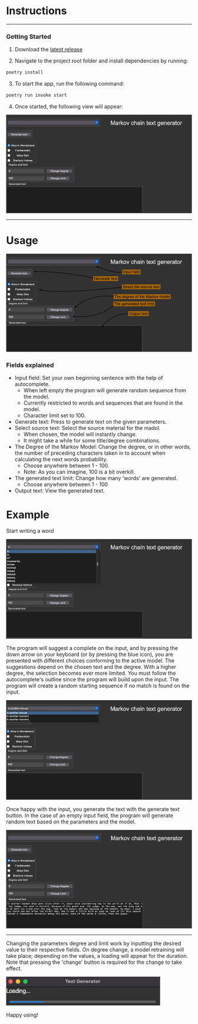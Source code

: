 # Instructions

---

### Getting Started

1. Download the [latest release](https://github.com/matiasto/text_generator/releases/tag/loppupalautus)

2. Navigate to the project root folder and install dependencies by running:
```bash
poetry install
````

3. To start the app, run the following command:
```bash
poetry run invoke start
```

4. Once started, the following view will appear:

![](./assets/opening_view.png)

---

# Usage

![](./assets/components_explained.png)

### Fields explained
- Input field: Set your own beginning sentence with the help of autocomplete.
    - When left empty the program will generate random sequence from the model.
    - Currently restricted to words and sequences that are found in the model.
    - Character limit set to 100.
- Generate text: Press to generate text on the given parameters.
- Select source text: Select the source material for the madol.
    - When chosen, the model will instantly change.
    - It might take a while for some title/degree combinations.
- The Degree of the Markov Model: Change the degree, or in other words, the number of preceding characters taken in to account when calculating the next words probability.
    - Choose anywhere between 1 - 100.
    - Note: As you can imagine, 100 is a bit overkill.
- The generated text limit: Change how many 'words' are generated.
    - Choose anywhere between 1 - 100
- Output text: View the generated text.

# Example

Start writing a word

![](./assets/input_part_1.png)

The program will suggest a complete on the input, and by pressing the down arrow on your keyboard (or by pressing the blue icon), you are presented with different choices conforming to the active model. The suggestions depend on the chosen text and the degree. With a higher degree, the selection becomes ever more limited. You must follow the autocomplete's outline since the program will build upon the input. The program will create a random starting sequence if no match is found on the input.

![](./assets/input_part_2.png)

Once happy with the input, you generate the text with the generate text button. In the case of an empty input field, the program will generate random text based on the parameters and the model.

![](./assets/generated_text.png)

---

Changing the parameters degree and limit work by inputting the desired value to their respective fields. On degree change, a model retraining will take place; depending on the values, a loading will appear for the duration. Note that pressing the 'change' button is required for the change to take effect.

![](./assets/loading_screen.png)

Happy using!